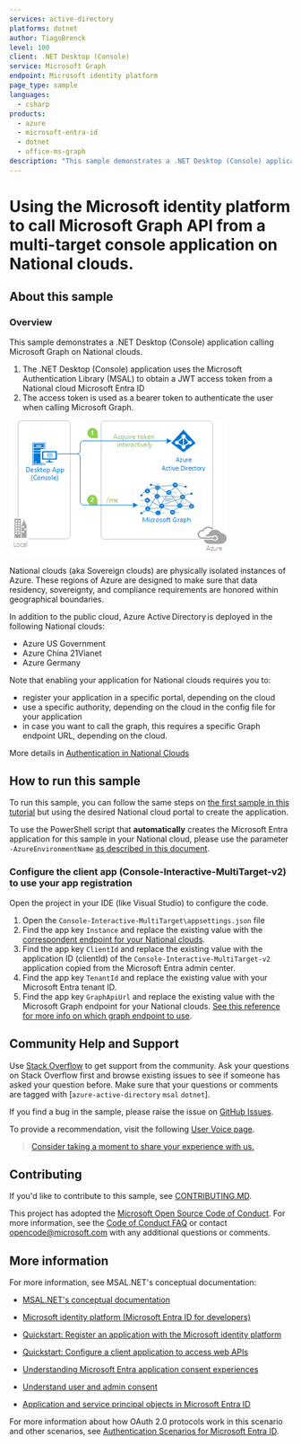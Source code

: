 ```yaml
---
services: active-directory
platforms: dotnet
author: TiagoBrenck
level: 100
client: .NET Desktop (Console)
service: Microsoft Graph
endpoint: Microsoft identity platform
page_type: sample
languages:
  - csharp  
products:
  - azure
  - microsoft-entra-id  
  - dotnet
  - office-ms-graph
description: "This sample demonstrates a .NET Desktop (Console) application calling Microsoft Graph on National clouds"
---
```


# Using the Microsoft identity platform to call Microsoft Graph API from a multi-target console application on National clouds.

## About this sample

### Overview

This sample demonstrates a .NET Desktop (Console) application calling Microsoft Graph on National clouds.

1. The .NET Desktop (Console) application uses the Microsoft Authentication Library (MSAL) to obtain a JWT access token from a National cloud Microsoft Entra ID
2. The access token is used as a bearer token to authenticate the user when calling Microsoft Graph.

![Overview](./ReadmeFiles/topology.png)

National clouds (aka Sovereign clouds) are physically isolated instances of Azure. These regions of Azure are designed to make sure that data residency, sovereignty, and compliance requirements are honored within geographical boundaries.

In addition to the public cloud​, Azure Active Directory is deployed in the following National clouds:  

- Azure US Government
- Azure China 21Vianet
- Azure Germany

Note that enabling your application for National clouds requires you to:

- register your application in a specific portal, depending on the cloud
- use a specific authority, depending on the cloud in the config file for your application
- in case you want to call the graph, this requires a specific Graph endpoint URL, depending on the cloud.

More details in [Authentication in National Clouds](https://docs.microsoft.com/en-us/azure/active-directory/develop/authentication-national-cloud)

## How to run this sample

To run this sample, you can follow the same steps on [the first sample in this tutorial](https://github.com/Azure-Samples/ms-identity-dotnet-desktop-tutorial/tree/master/1-Calling-MSGraph/1-1-AzureAD) but using the desired National cloud portal to create the application.

To use the PowerShell script that **automatically** creates the Microsoft Entra application for this sample in your National cloud, please use the parameter `-AzureEnvironmentName` [as described in this document](https://github.com/Azure-Samples/ms-identity-dotnet-desktop-tutorial/blob/master/1-Calling-MSGraph/1-1-AzureAD/AppCreationScripts/AppCreationScripts.md#running-the-script-on-azure-sovereign-clouds).

### Configure the client app (Console-Interactive-MultiTarget-v2) to use your app registration

Open the project in your IDE (like Visual Studio) to configure the code.

1. Open the `Console-Interactive-MultiTarget\appsettings.json` file
1. Find the app key `Instance` and replace the existing value with the [correspondent endpoint for your National clouds](https://docs.microsoft.com/en-us/azure/active-directory/develop/authentication-national-cloud#azure-ad-authentication-endpoints). 
1. Find the app key `ClientId` and replace the existing value with the application ID (clientId) of the `Console-Interactive-MultiTarget-v2` application copied from the Microsoft Entra admin center.
1. Find the app key `TenantId` and replace the existing value with your Microsoft Entra tenant ID.
1. Find the app key `GraphApiUrl` and replace the existing value with the Microsoft Graph endpoint for your National clouds. [See this reference for more info on which graph endpoint to use](https://docs.microsoft.com/graph/deployments#microsoft-graph-and-graph-explorer-service-root-endpoints).

## Community Help and Support

Use [Stack Overflow](http://stackoverflow.com/questions/tagged/msal) to get support from the community.
Ask your questions on Stack Overflow first and browse existing issues to see if someone has asked your question before.
Make sure that your questions or comments are tagged with [`azure-active-directory` `msal` `dotnet`].

If you find a bug in the sample, please raise the issue on [GitHub Issues](../../../../issues).

To provide a recommendation, visit the following [User Voice page](https://feedback.azure.com/forums/169401-azure-active-directory).

> [Consider taking a moment to share your experience with us.](https://forms.office.com/Pages/ResponsePage.aspx?id=v4j5cvGGr0GRqy180BHbR73pcsbpbxNJuZCMKN0lURpUREhEVDBOTFBMUVRPUElBUE5WMjdPQ1RaMiQlQCN0PWcu)

## Contributing

If you'd like to contribute to this sample, see [CONTRIBUTING.MD](/CONTRIBUTING.md).

This project has adopted the [Microsoft Open Source Code of Conduct](https://opensource.microsoft.com/codeofconduct/). For more information, see the [Code of Conduct FAQ](https://opensource.microsoft.com/codeofconduct/faq/) or contact [opencode@microsoft.com](mailto:opencode@microsoft.com) with any additional questions or comments.

## More information

For more information, see MSAL.NET's conceptual documentation:

- [MSAL.NET's conceptual documentation](https://aka.ms/msal-net)
- [Microsoft identity platform (Microsoft Entra ID for developers)](https://docs.microsoft.com/azure/active-directory/develop/)
- [Quickstart: Register an application with the Microsoft identity platform](https://docs.microsoft.com/azure/active-directory/develop/quickstart-register-app)
- [Quickstart: Configure a client application to access web APIs](https://docs.microsoft.com/azure/active-directory/develop/quickstart-configure-app-access-web-apis)

- [Understanding Microsoft Entra application consent experiences](https://docs.microsoft.com/azure/active-directory/develop/application-consent-experience)
- [Understand user and admin consent](https://docs.microsoft.com/azure/active-directory/develop/howto-convert-app-to-be-multi-tenant#understand-user-and-admin-consent)
- [Application and service principal objects in Microsoft Entra ID](https://docs.microsoft.com/azure/active-directory/develop/app-objects-and-service-principals)

For more information about how OAuth 2.0 protocols work in this scenario and other scenarios, see [Authentication Scenarios for Microsoft Entra ID](http://go.microsoft.com/fwlink/?LinkId=394414).

